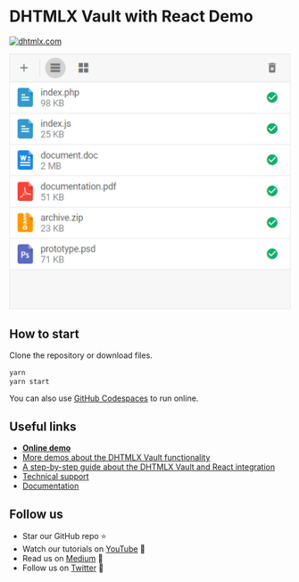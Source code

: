 # DHTMLX Vault with React Demo

[![dhtmlx.com](https://img.shields.io/badge/made%20by-DHTMLX-blue)](https://dhtmlx.com/)    

<img src="https://raw.githubusercontent.com/DHTMLX/react-vault-demo/master/vault.png" width="550">


## How to start

Clone the repository or download files.

```
yarn 
yarn start
```

You can also use [GitHub Codespaces](https://docs.github.com/en/codespaces/developing-in-a-codespace/creating-a-codespace-for-a-repository) to run online.

## Useful links

- **[Online demo](https://replit.com/@dhtmlx/dhtmlx-vault-with-react)**
- [More demos about the DHTMLX Vault functionality](https://snippet.dhtmlx.com/26x2jra2?tag=vault)
- [A step-by-step guide about the DHTMLX Vault and React integration](https://docs.dhtmlx.com/vault/react_integration.html) 
- [Technical support ](https://forum.dhtmlx.com/c/vault)
- [Documentation](https://docs.dhtmlx.com/vault)

## Follow us

- Star our GitHub repo :star:
- Watch our tutorials on [YouTube](https://www.youtube.com/user/dhtmlx/videos) :eyes:
- Read us on [Medium](https://dhtmlx.medium.com) :newspaper:
- Follow us on [Twitter](https://twitter.com/dhtmlx) :feet:
